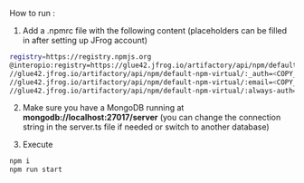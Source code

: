 How to run :

1. Add a .npmrc file with the following content (placeholders can be filled in after setting up JFrog account)
```sh
registry=https://registry.npmjs.org
@interopio:registry=https://glue42.jfrog.io/artifactory/api/npm/default-npm-virtual/
//glue42.jfrog.io/artifactory/api/npm/default-npm-virtual/:_auth=<COPY_FROM_JFROG_SETUP>
//glue42.jfrog.io/artifactory/api/npm/default-npm-virtual/:email=<COPY_FROM_JFROG_SETUP>
//glue42.jfrog.io/artifactory/api/npm/default-npm-virtual/:always-auth=true
```

2. Make sure you have a MongoDB  running at **mongodb://localhost:27017/server** (you can change the connection string in the server.ts file if needed or switch to another database)

3. Execute 
```sh
npm i
npm run start
```

